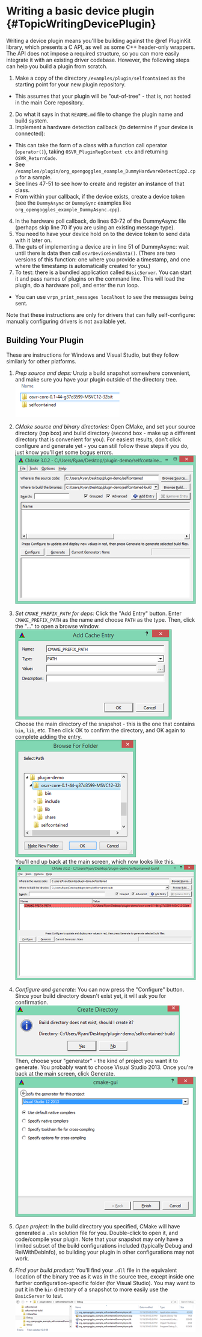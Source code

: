 # Writing a basic device plugin              {#TopicWritingDevicePlugin}

Writing a device plugin means you'll be building against the @ref PluginKit library, which presents a C API, as well as some C++ header-only wrappers. The API does not impose a required structure, so you can more easily integrate it with an existing driver codebase. However, the following steps can help you build a plugin from scratch.

1. Make a copy of the directory `/examples/plugin/selfcontained` as the starting point for your new plugin repository.
  - This assumes that your plugin will be "out-of-tree" - that is, not hosted in the main Core repository.
2. Do what it says in that `README.md` file to change the plugin name and build system.
3. Implement a hardware detection callback (to determine if your device is connected):
  - This can take the form of a class with a function call operator (`operator()`), taking `OSVR_PluginRegContext ctx` and returning `OSVR_ReturnCode`.
  - See `/examples/plugin/org_opengoggles_example_DummyHardwareDetectCpp2.cpp` for a sample.
  - See lines 47-51 to see how to create and register an instance of that class.
  - From within your callback, if the device exists, create a device token (see the `DummyAsync` or `DummySync` examples like `org_opengoggles_example_DummyAsync.cpp`).
4. In the hardware poll callback, do lines 63-72 of the DummyAsync file (perhaps skip line 70 if you are using an existing message type).
5. You need to have your device hold on to the device token to send data with it later on.
6. The guts of implementing a device are in line 51 of DummyAsync: wait until there is data then call `osvrDeviceSendData()`. (There are two versions of this function: one where you provide a timestamp, and one where the timestamp is automatically created for you.)
7. To test: there is a bundled application called `BasicServer`.  You can start it and pass names of plugins on the command line. This will load the plugin, do a hardware poll, and enter the run loop.
  - You can use `vrpn_print_messages localhost` to see the messages being sent.

Note that these instructions are only for drivers that can fully self-configure: manually configuring drivers is not available yet.

## Building Your Plugin
These are instructions for Windows and Visual Studio, but they follow similarly for other platforms.

1. *Prep source and deps:* Unzip a build snapshot somewhere convenient, and make sure you have your plugin outside of the directory tree. <br>![Build snapshot and plugin source directory](plugin-snapshot-and-plugindir.png)

2. *CMake source and binary directories:* Open CMake, and set your source directory (top box) and build directory (second box - make up a different directory that is convenient for you). For easiest results, don't click configure and generate yet - you can still follow these steps if you do, just know you'll get some bogus errors. <br>![Initial CMake GUI window with directories set](plugin-cmake-1-initial.png)

3. *Set `CMAKE_PREFIX_PATH` for deps:* Click the "Add Entry" button. Enter `CMAKE_PREFIX_PATH` as the name and choose `PATH` as the type. Then, click the "..." to open a browse window. <br>![Add entry dialog before browsing for value](plugin-cmake-2-add-prefix-path.png) <br>   Choose the main directory of the snapshot - this is the one that contains `bin`, `lib`, etc. Then click OK to confirm the directory, and OK again to complete adding the entry. <br>![Selecting the correct dependency directory](plugin-cmake-3-choose-prefix.png) <br> You'll end up back at the main screen, which now looks like this. <br>![Main window after adding CMAKE_PREFIX_PATH](plugin-cmake-4-after-prefix.png)

4. *Configure and generate:* You can now press the "Configure" button. Since your build directory doesn't exist yet, it will ask you for confirmation. <br>![Confirming it's OK to create the build directory](plugin-cmake-5-create-builddir.png) <br> Then, choose your "generator" - the kind of project you want it to generate. You probably want to choose Visual Studio 2013. Once you're back at the main screen, click Generate. <br>![Choosing generator](plugin-cmake-6-choose-generator.png)

5. *Open project:* In the build directory you specified, CMake will have generated a `.sln` solution file for you. Double-click to open it, and code/compile your plugin. Note that your snapshot may only have a limited subset of the build configurations included (typically Debug and RelWithDebInfo), so building your plugin in other configurations may not work.

6. *Find your build product:* You'll find your `.dll` file in the equivalent location of the binary tree as it was in the source tree, except inside one further configuration-specific folder (for Visual Studio). You may want to put it in the `bin` directory of a snapshot to more easily use the `BasicServer` to test.<br>![Location of build products](plugin-buildproducts.png)